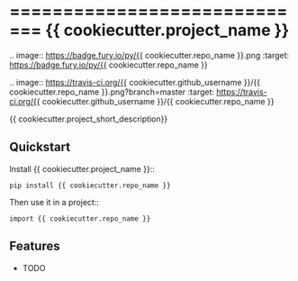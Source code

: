 =============================
{{ cookiecutter.project_name }}
=============================

.. image:: https://badge.fury.io/py/{{ cookiecutter.repo_name }}.png
    :target: https://badge.fury.io/py/{{ cookiecutter.repo_name }}

.. image:: https://travis-ci.org/{{ cookiecutter.github_username }}/{{ cookiecutter.repo_name }}.png?branch=master
    :target: https://travis-ci.org/{{ cookiecutter.github_username }}/{{ cookiecutter.repo_name }}

{{ cookiecutter.project_short_description}}

Quickstart
----------

Install {{ cookiecutter.project_name }}::

    pip install {{ cookiecutter.repo_name }}

Then use it in a project::

    import {{ cookiecutter.repo_name }}

Features
--------

* TODO
